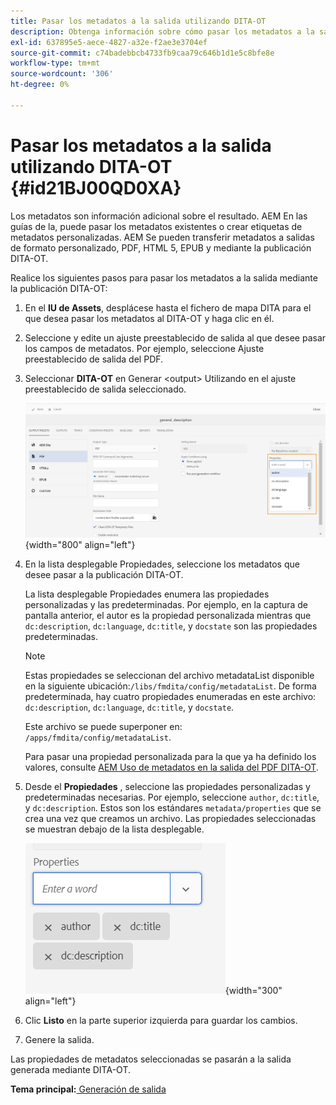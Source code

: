 ```yaml
---
title: Pasar los metadatos a la salida utilizando DITA-OT
description: Obtenga información sobre cómo pasar los metadatos a la salida mediante DITA-OT
exl-id: 637895e5-aece-4827-a32e-f2ae3e3704ef
source-git-commit: c74badebbcb4733fb9caa79c646b1d1e5c8bfe8e
workflow-type: tm+mt
source-wordcount: '306'
ht-degree: 0%

---
```


# Pasar los metadatos a la salida utilizando DITA-OT {#id21BJ00QD0XA}

Los metadatos son información adicional sobre el resultado. AEM En las guías de la, puede pasar los metadatos existentes o crear etiquetas de metadatos personalizadas. AEM Se pueden transferir metadatos a salidas de formato personalizado, PDF, HTML 5, EPUB y mediante la publicación DITA-OT.

Realice los siguientes pasos para pasar los metadatos a la salida mediante la publicación DITA-OT:

1. En el **IU de Assets**, desplácese hasta el fichero de mapa DITA para el que desea pasar los metadatos al DITA-OT y haga clic en él.
1. Seleccione y edite un ajuste preestablecido de salida al que desee pasar los campos de metadatos. Por ejemplo, seleccione Ajuste preestablecido de salida del PDF.
1. Seleccionar **DITA-OT** en Generar &lt;output> Utilizando en el ajuste preestablecido de salida seleccionado.

   ![](images/custom-meta-data-output-preset.png){width="800" align="left"}

1. En la lista desplegable Propiedades, seleccione los metadatos que desee pasar a la publicación DITA-OT.

   La lista desplegable Propiedades enumera las propiedades personalizadas y las predeterminadas. Por ejemplo, en la captura de pantalla anterior, el autor es la propiedad personalizada mientras que `dc:description`, `dc:language`, `dc:title`, y `docstate` son las propiedades predeterminadas.

   >[!NOTE]
   >
   > Estas propiedades se seleccionan del archivo metadataList disponible en la siguiente ubicación:`/libs/fmdita/config/metadataList`. De forma predeterminada, hay cuatro propiedades enumeradas en este archivo: `dc:description`, `dc:language`, `dc:title`, y `docstate`.

   Este archivo se puede superponer en: `/apps/fmdita/config/metadataList`.

   Para pasar una propiedad personalizada para la que ya ha definido los valores, consulte [AEM Uso de metadatos en la salida del PDF DITA-OT](https://experienceleaguecommunities.adobe.com/t5/xml-documentation-discussions/use-aem-metadata-in-dita-ot-pdf-output/td-p/411880).

1. Desde el **Propiedades** , seleccione las propiedades personalizadas y predeterminadas necesarias. Por ejemplo, seleccione `author`, `dc:title`, y `dc:description`. Estos son los estándares `metadata/properties` que se crea una vez que creamos un archivo. Las propiedades seleccionadas se muestran debajo de la lista desplegable.

   ![](images/selected-metadata-properties.png){width="300" align="left"}

1. Clic **Listo** en la parte superior izquierda para guardar los cambios.
1. Genere la salida.

Las propiedades de metadatos seleccionadas se pasarán a la salida generada mediante DITA-OT.

**Tema principal:**[ Generación de salida](generate-output.md)
